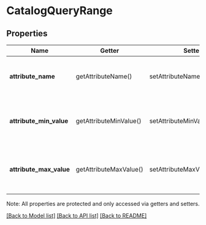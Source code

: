 # CatalogQueryRange

## Properties
Name | Getter | Setter | Type | Description | Notes
------------ | ------------- | ------------- | ------------- | ------------- | -------------
**attribute_name** | getAttributeName() | setAttributeName($value) | **string** | The name of the attribute to be searched. | 
**attribute_min_value** | getAttributeMinValue() | setAttributeMinValue($value) | **int** | The desired minimum value for the search attribute (inclusive). | [optional] 
**attribute_max_value** | getAttributeMaxValue() | setAttributeMaxValue($value) | **int** | The desired maximum value for the search attribute (inclusive). | [optional] 

Note: All properties are protected and only accessed via getters and setters.

[[Back to Model list]](../README.md#documentation-for-models) [[Back to API list]](../README.md#documentation-for-api-endpoints) [[Back to README]](../README.md)


